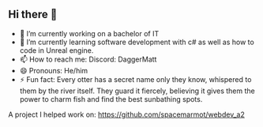 ## Hi there 👋
- 🔭 I’m currently working on a bachelor of IT
- 🌱 I’m currently learning software development with c# as well as how to code in Unreal engine.
- 📫 How to reach me:  Discord: DaggerMatt
- 😄 Pronouns: He/him
- ⚡ Fun fact: Every otter has a secret name only they know, whispered to them by the river itself. They guard it fiercely, believing it gives them the power to charm fish and find the best sunbathing spots.

A project I helped work on:
https://github.com/spacemarmot/webdev_a2
<!-- 
**DagegerMatt-cloud/DagegerMatt-cloud** is a ✨ _special_ ✨ repository because its `README.md` (this file) appears on your GitHub profile.

Here are some ideas to get you started:

- 🔭 I’m currently working on ...
- 🌱 I’m currently learning ...
- 👯 I’m looking to collaborate on ...
- 🤔 I’m looking for help with ...
- 💬 Ask me about ...
- 📫 How to reach me: ...
- 😄 Pronouns: ...
- ⚡ Fun fact: ...
-->
